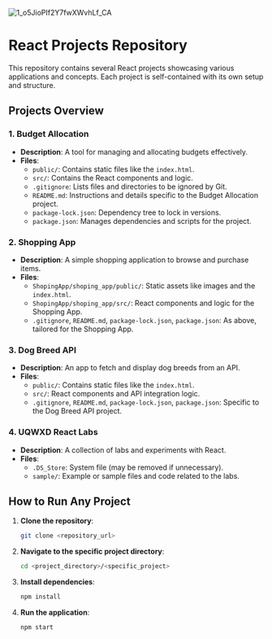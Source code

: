 ![1_o5JioPIf2Y7fwXWvhLf_CA](https://github.com/user-attachments/assets/b9b689fc-1b07-4549-a8dc-c73c6554c614)

# React Projects Repository

This repository contains several React projects showcasing various applications and concepts. Each project is self-contained with its own setup and structure.

## Projects Overview

### 1. **Budget Allocation**
   - **Description**: A tool for managing and allocating budgets effectively.
   - **Files**:
     - `public/`: Contains static files like the `index.html`.
     - `src/`: Contains the React components and logic.
     - `.gitignore`: Lists files and directories to be ignored by Git.
     - `README.md`: Instructions and details specific to the Budget Allocation project.
     - `package-lock.json`: Dependency tree to lock in versions.
     - `package.json`: Manages dependencies and scripts for the project.

### 2. **Shopping App**
   - **Description**: A simple shopping application to browse and purchase items.
   - **Files**:
     - `ShopingApp/shoping_app/public/`: Static assets like images and the `index.html`.
     - `ShopingApp/shoping_app/src/`: React components and logic for the Shopping App.
     - `.gitignore`, `README.md`, `package-lock.json`, `package.json`: As above, tailored for the Shopping App.

### 3. **Dog Breed API**
   - **Description**: An app to fetch and display dog breeds from an API.
   - **Files**:
     - `public/`: Contains static files like the `index.html`.
     - `src/`: React components and API integration logic.
     - `.gitignore`, `README.md`, `package-lock.json`, `package.json`: Specific to the Dog Breed API project.

### 4. **UQWXD React Labs**
   - **Description**: A collection of labs and experiments with React.
   - **Files**:
     - `.DS_Store`: System file (may be removed if unnecessary).
     - `sample/`: Example or sample files and code related to the labs.

## How to Run Any Project

1. **Clone the repository**:
   ```bash
   git clone <repository_url>
   ```
2. **Navigate to the specific project directory**:
   ```bash
   cd <project_directory>/<specific_project>
   ```
3. **Install dependencies**:
   ```bash
   npm install
   ```
4. **Run the application**:
   ```bash
   npm start
   ```

